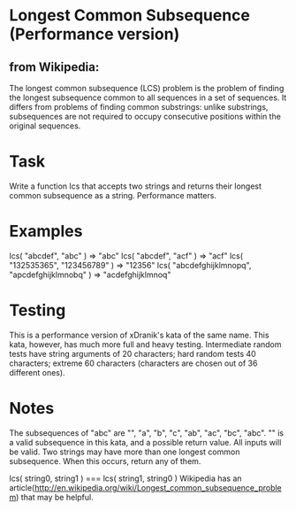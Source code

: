 # Longest Common Subsequence (Performance version)

## from Wikipedia:
The longest common subsequence (LCS) problem is the problem of finding the longest subsequence common to all sequences in a set of sequences.
It differs from problems of finding common substrings: unlike substrings, subsequences are not required to occupy consecutive positions within the original sequences.

# Task
Write a function lcs that accepts two strings and returns their longest common subsequence as a string. Performance matters.

# Examples
lcs( "abcdef", "abc" ) => "abc"
lcs( "abcdef", "acf" ) => "acf"
lcs( "132535365", "123456789" ) => "12356"
lcs( "abcdefghijklmnopq", "apcdefghijklmnobq" ) => "acdefghijklmnoq"

# Testing
This is a performance version of xDranik's kata of the same name.
This kata, however, has much more full and heavy testing. Intermediate random tests have string arguments of 20 characters; hard random tests 40 characters; extreme 60 characters (characters are chosen out of 36 different ones).

# Notes
The subsequences of "abc" are "", "a", "b", "c", "ab", "ac", "bc", "abc".
"" is a valid subsequence in this kata, and a possible return value.
All inputs will be valid.
Two strings may have more than one longest common subsequence. When this occurs, return any of them.

lcs( string0, string1 ) === lcs( string1, string0 )
Wikipedia has an article(http://en.wikipedia.org/wiki/Longest_common_subsequence_problem) that may be helpful.